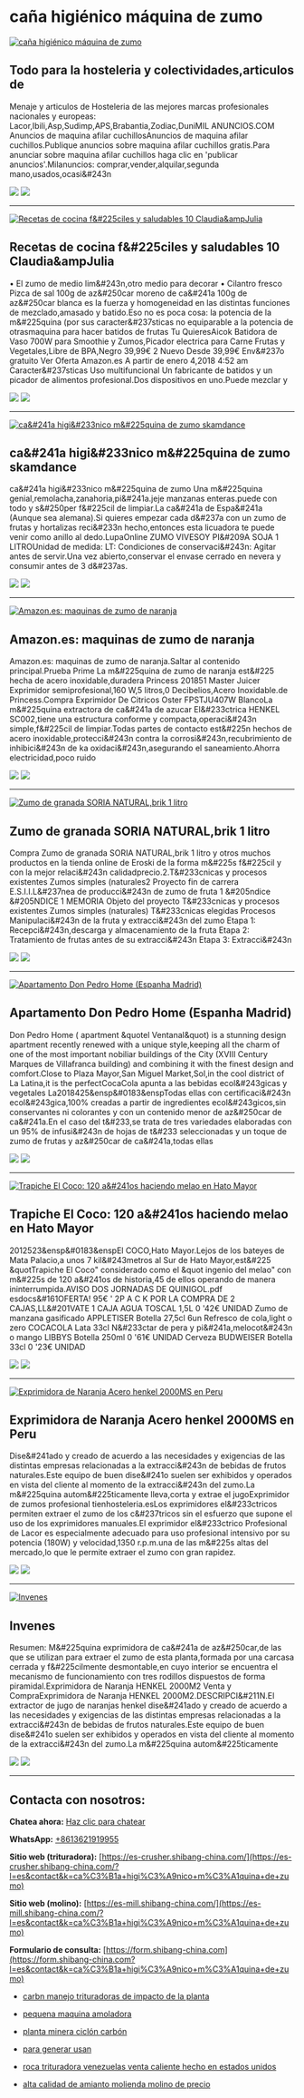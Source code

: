 # caña higiénico máquina de zumo

<a href="https://swt.shibang-china.com/?l=es&img&k=ca%C3%B1a+higi%C3%A9nico+m%C3%A1quina+de+zumo" target="_blank">![caña higiénico máquina de zumo](http://static.shibang-china.com/all-800x300/283.jpg)</a>

## Todo para la hosteleria y colectividades,articulos de
Menaje y articulos de Hosteleria de las mejores marcas profesionales nacionales y europeas: Lacor,Ibili,Asp,Sudimp,APS,Brabantia,Zodiac,DuniMIL ANUNCIOS.COM Anuncios de maquina afilar cuchillosAnuncios de maquina afilar cuchillos.Publique anuncios sobre maquina afilar cuchillos gratis.Para anunciar sobre maquina afilar cuchillos haga clic en 'publicar anuncios'.Milanuncios: comprar,vender,alquilar,segunda mano,usados,ocasi&#243n


<a href="https://whatsapp.shibangsoft.com/WhatsApp.php" target="_blank" title="WhatsApp">![](http://static.shibang-china.com/icon/whatsapp.png)</a> <a href="https://swt.shibang-china.com/?l=es&icon&k=ca%C3%B1a+higi%C3%A9nico+m%C3%A1quina+de+zumo" target="_blank">![](http://static.shibang-china.com/icon/chat-es.png)</a>

---

<a href="https://swt.shibang-china.com/?l=es&img&k=ca%C3%B1a+higi%C3%A9nico+m%C3%A1quina+de+zumo" target="_blank">![Recetas de cocina f&#225ciles y saludables 10 Claudia&ampJulia](http://static.shibang-china.com/all-800x300/928.jpg)</a>

## Recetas de cocina f&#225ciles y saludables 10 Claudia&ampJulia
• El zumo de medio lim&#243n,otro medio para decorar • Cilantro fresco Pizca de sal 100g de az&#250car moreno de ca&#241a 100g de az&#250car blanca es la fuerza y homogeneidad en las distintas funciones de mezclado,amasado y batido.Eso no es poca cosa: la potencia de la m&#225quina (por sus caracter&#237sticas no equiparable a la potencia de otrasmaquina para hacer batidos de frutas Tu QuieresAicok Batidora de Vaso 700W para Smoothie y Zumos,Picador electrica para Carne Frutas y Vegetales,Libre de BPA,Negro 39,99€ 2 Nuevo Desde 39,99€ Env&#237o gratuito Ver Oferta Amazon.es A partir de enero 4,2018 4:52 am Caracter&#237sticas Uso multifuncional Un fabricante de batidos y un picador de alimentos profesional.Dos dispositivos en uno.Puede mezclar y


<a href="https://whatsapp.shibangsoft.com/WhatsApp.php" target="_blank" title="WhatsApp">![](http://static.shibang-china.com/icon/whatsapp.png)</a> <a href="https://swt.shibang-china.com/?l=es&icon&k=ca%C3%B1a+higi%C3%A9nico+m%C3%A1quina+de+zumo" target="_blank">![](http://static.shibang-china.com/icon/chat-es.png)</a>

---

<a href="https://swt.shibang-china.com/?l=es&img&k=ca%C3%B1a+higi%C3%A9nico+m%C3%A1quina+de+zumo" target="_blank">![ca&#241a higi&#233nico m&#225quina de zumo skamdance](http://static.shibang-china.com/all-800x300/1282.jpg)</a>

## ca&#241a higi&#233nico m&#225quina de zumo skamdance
ca&#241a higi&#233nico m&#225quina de zumo Una m&#225quina genial,remolacha,zanahoria,pi&#241a.jeje manzanas enteras.puede con todo y s&#250per f&#225cil de limpiar.La ca&#241a de Espa&#241a (Aunque sea alemana).Si quieres empezar cada d&#237a con un zumo de frutas y hortalizas reci&#233n hecho,entonces esta licuadora te puede venir como anillo al dedo.LupaOnline ZUMO VIVESOY PI&#209A SOJA 1 LITROUnidad de medida: LT: Condiciones de conservaci&#243n: Agitar antes de servir.Una vez abierto,conservar el envase cerrado en nevera y consumir antes de 3 d&#237as.


<a href="https://whatsapp.shibangsoft.com/WhatsApp.php" target="_blank" title="WhatsApp">![](http://static.shibang-china.com/icon/whatsapp.png)</a> <a href="https://swt.shibang-china.com/?l=es&icon&k=ca%C3%B1a+higi%C3%A9nico+m%C3%A1quina+de+zumo" target="_blank">![](http://static.shibang-china.com/icon/chat-es.png)</a>

---

<a href="https://swt.shibang-china.com/?l=es&img&k=ca%C3%B1a+higi%C3%A9nico+m%C3%A1quina+de+zumo" target="_blank">![Amazon.es: maquinas de zumo de naranja](http://static.shibang-china.com/all-800x300/1275.jpg)</a>

## Amazon.es: maquinas de zumo de naranja
Amazon.es: maquinas de zumo de naranja.Saltar al contenido principal.Prueba Prime La m&#225quina de zumo de naranja est&#225 hecha de acero inoxidable,duradera Princess 201851 Master Juicer Exprimidor semiprofesional,160 W,5 litros,0 Decibelios,Acero Inoxidable.de Princess.Compra Exprimidor De Citricos Oster FPSTJU407W BlancoLa m&#225quina extractora de ca&#241a de azucar El&#233ctrica HENKEL SC002,tiene una estructura conforme y compacta,operaci&#243n simple,f&#225cil de limpiar.Todas partes de contacto est&#225n hechos de acero inoxidable,protecci&#243n contra la corrosi&#243n,recubrimiento de inhibici&#243n de ka oxidaci&#243n,asegurando el saneamiento.Ahorra electricidad,poco ruido


<a href="https://whatsapp.shibangsoft.com/WhatsApp.php" target="_blank" title="WhatsApp">![](http://static.shibang-china.com/icon/whatsapp.png)</a> <a href="https://swt.shibang-china.com/?l=es&icon&k=ca%C3%B1a+higi%C3%A9nico+m%C3%A1quina+de+zumo" target="_blank">![](http://static.shibang-china.com/icon/chat-es.png)</a>

---

<a href="https://swt.shibang-china.com/?l=es&img&k=ca%C3%B1a+higi%C3%A9nico+m%C3%A1quina+de+zumo" target="_blank">![Zumo de granada SORIA NATURAL,brik 1 litro](http://static.shibang-china.com/all-800x300/1272.jpg)</a>

## Zumo de granada SORIA NATURAL,brik 1 litro
Compra Zumo de granada SORIA NATURAL,brik 1 litro y otros muchos productos en la tienda online de Eroski de la forma m&#225s f&#225cil y con la mejor relaci&#243n calidadprecio.2.T&#233cnicas y procesos existentes Zumos simples (naturales2 Proyecto fin de carrera E.S.I.I.L&#237nea de producci&#243n de zumo de fruta 1 &#205ndice &#205NDICE 1 MEMORIA Objeto del proyecto T&#233cnicas y procesos existentes Zumos simples (naturales) T&#233cnicas elegidas Procesos Manipulaci&#243n de la fruta y extracci&#243n del zumo Etapa 1: Recepci&#243n,descarga y almacenamiento de la fruta Etapa 2: Tratamiento de frutas antes de su extracci&#243n Etapa 3: Extracci&#243n


<a href="https://whatsapp.shibangsoft.com/WhatsApp.php" target="_blank" title="WhatsApp">![](http://static.shibang-china.com/icon/whatsapp.png)</a> <a href="https://swt.shibang-china.com/?l=es&icon&k=ca%C3%B1a+higi%C3%A9nico+m%C3%A1quina+de+zumo" target="_blank">![](http://static.shibang-china.com/icon/chat-es.png)</a>

---

<a href="https://swt.shibang-china.com/?l=es&img&k=ca%C3%B1a+higi%C3%A9nico+m%C3%A1quina+de+zumo" target="_blank">![Apartamento Don Pedro Home (Espanha Madrid)](http://static.shibang-china.com/all-800x300/1355.jpg)</a>

## Apartamento Don Pedro Home (Espanha Madrid)
Don Pedro Home ( apartment &quotel Ventanal&quot) is a stunning design apartment recently renewed with a unique style,keeping all the charm of one of the most important nobiliar buildings of the City (XVIII Century Marques de Villafranca building) and combining it with the finest design and comfort.Close to Plaza Mayor,San Miguel Market,Sol,in the cool district of La Latina,it is the perfectCocaCola apunta a las bebidas ecol&#243gicas y vegetales La2018425&ensp&#0183&enspTodas ellas con certificaci&#243n ecol&#243gica,100% creadas a partir de ingredientes ecol&#243gicos,sin conservantes ni colorantes y con un contenido menor de az&#250car de ca&#241a.En el caso del t&#233,se trata de tres variedades elaboradas con un 95% de infusi&#243n de hojas de t&#233 seleccionadas y un toque de zumo de frutas y az&#250car de ca&#241a,todas ellas


<a href="https://whatsapp.shibangsoft.com/WhatsApp.php" target="_blank" title="WhatsApp">![](http://static.shibang-china.com/icon/whatsapp.png)</a> <a href="https://swt.shibang-china.com/?l=es&icon&k=ca%C3%B1a+higi%C3%A9nico+m%C3%A1quina+de+zumo" target="_blank">![](http://static.shibang-china.com/icon/chat-es.png)</a>

---

<a href="https://swt.shibang-china.com/?l=es&img&k=ca%C3%B1a+higi%C3%A9nico+m%C3%A1quina+de+zumo" target="_blank">![Trapiche El Coco: 120 a&#241os haciendo melao en Hato Mayor](http://static.shibang-china.com/all-800x300/1333.jpg)</a>

## Trapiche El Coco: 120 a&#241os haciendo melao en Hato Mayor
2012523&ensp&#0183&enspEl COCO,Hato Mayor.Lejos de los bateyes de Mata Palacio,a unos 7 kil&#243metros al Sur de Hato Mayor,est&#225 &quotTrapiche El Coco" considerado como el &quot ingenio del melao" con m&#225s de 120 a&#241os de historia,45 de ellos operando de manera ininterrumpida.AVISO DOS JORNADAS DE QUINIGOL.pdf esdocs&#161OFERTA! 95€ ' 2P A C K POR LA COMPRA DE 2 CAJAS,LL&#201VATE 1 CAJA AGUA TOSCAL 1,5L 0 '42€ UNIDAD Zumo de manzana gasificado APPLETISER Botella 27,5cl 6un Refresco de cola,light o zero COCACOLA Lata 33cl N&#233ctar de pera y pi&#241a,melocot&#243n o mango LIBBYS Botella 250ml 0 '61€ UNIDAD Cerveza BUDWEISER Botella 33cl 0 '23€ UNIDAD


<a href="https://whatsapp.shibangsoft.com/WhatsApp.php" target="_blank" title="WhatsApp">![](http://static.shibang-china.com/icon/whatsapp.png)</a> <a href="https://swt.shibang-china.com/?l=es&icon&k=ca%C3%B1a+higi%C3%A9nico+m%C3%A1quina+de+zumo" target="_blank">![](http://static.shibang-china.com/icon/chat-es.png)</a>

---

<a href="https://swt.shibang-china.com/?l=es&img&k=ca%C3%B1a+higi%C3%A9nico+m%C3%A1quina+de+zumo" target="_blank">![Exprimidora de Naranja Acero henkel 2000MS en Peru](http://static.shibang-china.com/all-800x300/439.jpg)</a>

## Exprimidora de Naranja Acero henkel 2000MS en Peru
Dise&#241ado y creado de acuerdo a las necesidades y exigencias de las distintas empresas relacionadas a la extracci&#243n de bebidas de frutos naturales.Este equipo de buen dise&#241o suelen ser exhibidos y operados en vista del cliente al momento de la extracci&#243n del zumo.La m&#225quina autom&#225ticamente lleva,corta y extrae el jugoExprimidor de zumos profesional tienhosteleria.esLos exprimidores el&#233ctricos permiten extraer el zumo de los c&#237tricos sin el esfuerzo que supone el uso de los exprimidores manuales.El exprimidor el&#233ctrico Profesional de Lacor es especialmente adecuado para uso profesional intensivo por su potencia (180W) y velocidad,1350 r.p.m.una de las m&#225s altas del mercado,lo que le permite extraer el zumo con gran rapidez.


<a href="https://whatsapp.shibangsoft.com/WhatsApp.php" target="_blank" title="WhatsApp">![](http://static.shibang-china.com/icon/whatsapp.png)</a> <a href="https://swt.shibang-china.com/?l=es&icon&k=ca%C3%B1a+higi%C3%A9nico+m%C3%A1quina+de+zumo" target="_blank">![](http://static.shibang-china.com/icon/chat-es.png)</a>

---

<a href="https://swt.shibang-china.com/?l=es&img&k=ca%C3%B1a+higi%C3%A9nico+m%C3%A1quina+de+zumo" target="_blank">![Invenes](http://static.shibang-china.com/all-800x300/858.jpg)</a>

## Invenes
Resumen: M&#225quina exprimidora de ca&#241a de az&#250car,de las que se utilizan para extraer el zumo de esta planta,formada por una carcasa cerrada y f&#225cilmente desmontable,en cuyo interior se encuentra el mecanismo de funcionamiento con tres rodillos dispuestos de forma piramidal.Exprimidora de Naranja HENKEL 2000M2 Venta y CompraExprimidora de Naranja HENKEL 2000M2.DESCRIPCI&#211N.El extractor de jugo de naranjas henkel dise&#241ado y creado de acuerdo a las necesidades y exigencias de las distintas empresas relacionadas a la extracci&#243n de bebidas de frutos naturales.Este equipo de buen dise&#241o suelen ser exhibidos y operados en vista del cliente al momento de la extracci&#243n del zumo.La m&#225quina autom&#225ticamente


<a href="https://whatsapp.shibangsoft.com/WhatsApp.php" target="_blank" title="WhatsApp">![](http://static.shibang-china.com/icon/whatsapp.png)</a> <a href="https://swt.shibang-china.com/?l=es&icon&k=ca%C3%B1a+higi%C3%A9nico+m%C3%A1quina+de+zumo" target="_blank">![](http://static.shibang-china.com/icon/chat-es.png)</a>

---
## Contacta con nosotros:

**Chatea ahora:** [Haz clic para chatear](https://swt.shibang-china.com?l=es&contact&k=ca%C3%B1a+higi%C3%A9nico+m%C3%A1quina+de+zumo)

**WhatsApp:**  [+8613621919955](https://whatsapp.shibangsoft.com/WhatsApp.php)

**Sitio web (trituradora):** [https://es-crusher.shibang-china.com/](https://es-crusher.shibang-china.com/?l=es&contact&k=ca%C3%B1a+higi%C3%A9nico+m%C3%A1quina+de+zumo)

**Sitio web (molino):** [https://es-mill.shibang-china.com/](https://es-mill.shibang-china.com/?l=es&contact&k=ca%C3%B1a+higi%C3%A9nico+m%C3%A1quina+de+zumo)

**Formulario de consulta:** [https://form.shibang-china.com](https://form.shibang-china.com?l=es&contact&k=ca%C3%B1a+higi%C3%A9nico+m%C3%A1quina+de+zumo)

* [carbn manejo trituradoras de impacto de la planta](../93/carbn%20manejo%20trituradoras%20de%20impacto%20de%20la%20planta.md)

* [pequena maquina amoladora](../87/pequena%20maquina%20amoladora.md)

* [planta minera ciclón carbón](../95/planta%20minera%20cicl%C3%B3n%20carb%C3%B3n.md)

* [para generar usan](../82/para%20generar%20usan.md)

* [roca trituradora venezuelas venta caliente hecho en estados unidos](../86/roca%20trituradora%20venezuelas%20venta%20caliente%20hecho%20en%20estados%20unidos.md)

* [alta calidad de amianto molienda molino de precio](../86/alta%20calidad%20de%20amianto%20molienda%20molino%20de%20precio.md)